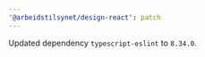 ```yaml
---
'@arbeidstilsynet/design-react': patch
---
```


Updated dependency `typescript-eslint` to `8.34.0`.
